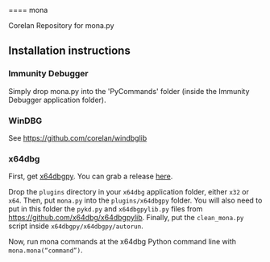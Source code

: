 ====
mona

Corelan Repository for mona.py


Installation instructions
-------------------------

### Immunity Debugger
Simply drop mona.py into the 'PyCommands' folder (inside the Immunity Debugger application folder).

### WinDBG
See https://github.com/corelan/windbglib

### x64dbg
First, get [x64dbgpy](https://github.com/x64dbg/x64dbgpy). You can grab a release [here](https://ci.appveyor.com/project/mrexodia/x64dbg-python/build/artifacts).

Drop the `plugins` directory in your `x64dbg` application folder, either `x32` or `x64`. Then, put `mona.py` into the `plugins/x64dbgpy` folder. You will also need to put in this folder the `pykd.py` and `x64dbgpylib.py` files from https://github.com/x64dbg/x64dbgpylib. Finally, put the `clean_mona.py` script inside `x64dbgpy/x64dbgpy/autorun`. 

Now, run mona commands at the x64dbg Python command line with `mona.mona(“command”)`.
